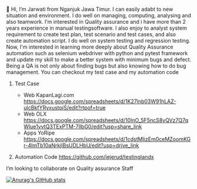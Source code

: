 👋 Hi, I’m Jarwati from Nganjuk Jawa Timur. I can easily adabt to new situation and environment. I do well on managing, computing, analysing and also teamwork. I’m interested in Quality assurance and i have more than 2 years experience in manual testingsoftware. I also enjoy to analyst system requirement to create test plan, test scenario and test cases, and also create automation script. I do well on system testing and regression testing. Now, I'm interested in learning more deeply about Quality Assurance automation such as selenium webdriver with python and pytest framework and update my skill to make a better system with minimum bugs and defect. Being a QA is not only about finding bugs but also knowing how to do bug management. You can checkout my test case and my automation code 
1. Test Case 
   * Web KapanLagi.com https://docs.google.com/spreadsheets/d/1K27lnb03W91hLAZ-ulcBkfYRyxustpjS/edit?rtpof=true
   * Web OLX https://docs.google.com/spreadsheets/d/10lnO_5F5ncS8yQVz7Q7qWlue1vvtQ3TExPTM-7IlbG0/edit?usp=share_link
   * Apps YoRipe https://docs.google.com/spreadsheets/d/1cdstMIizEm0ceMZoomKGr-4ImTb10aNrkjIBsUDLHbU/edit?usp=drive_link
  
2. Automation Code https://github.com/jejerud/testinglandx

I’m looking to collaborate on Quality assurance Staff

[![Anurag's GitHub stats](https://github-readme-stats.vercel.app/api?username=jejerud)](https://github.com/anuraghazra/github-readme-stats)
